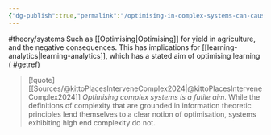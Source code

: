 ```yaml
---
{"dg-publish":true,"permalink":"/optimising-in-complex-systems-can-cause-failure/"}
---
```


#theory/systems 
Such as [[Optimising\|Optimising]] for yield in agriculture, and the negative consequences. This has implications for [[learning-analytics\|learning-analytics]], which has a stated aim of optimising learning ( #getref)

> [!quote] [[Sources/@kittoPlacesInterveneComplex2024\|@kittoPlacesInterveneComplex2024]]
> *Optimising complex systems is a futile aim.* While the definitions of complexity that are grounded in information theoretic principles lend themselves to a clear notion of optimisation, systems exhibiting high end complexity do not.